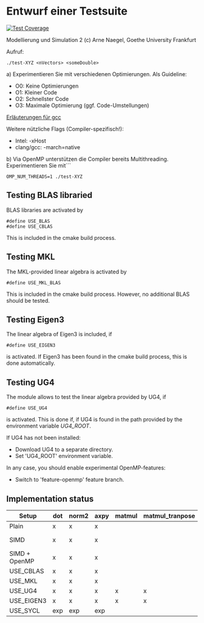 # Entwurf einer Testsuite 


[![Test Coverage](https://api.codeclimate.com/v1/badges/4574f8cee11c1e3a82aa/test_coverage)](https://codeclimate.com/github/anaegel/benchmark-matvec/test_coverage)

Modellierung und Simulation 2
(c) Arne Naegel, Goethe University Frankfurt 

Aufruf:

```
./test-XYZ <nVectors> <someDouble>
```

 
a) Experimentieren Sie mit verschiedenen Optimierungen. Als Guideline:
- O0: Keine Optimierungen
- O1: Kleiner Code
- O2: Schnellster Code
- O3: Maximale Optimierung (ggf. Code-Umstellungen)

[Erläuterungen für gcc](https://gcc.gnu.org/onlinedocs/gcc/Optimize-Options.html) 

Weitere nützliche Flags (Compiler-spezifisch!): 
- Intel: -xHost
- clang/gcc: -march=native


b) Via OpenMP unterstützen die Compiler bereits Multithreading. Experimentieren Sie mit```

```
OMP_NUM_THREADS=1 ./test-XYZ
```



##  Testing BLAS libraried
BLAS libraries are activated by 
```
#define USE_BLAS
#define USE_CBLAS
```
This is included in the cmake build process. 

##  Testing MKL
The MKL-provided linear algebra is activated by 
```
#define USE_MKL_BLAS
```
This is included in the cmake build process. However, no additional BLAS should be tested.

##  Testing Eigen3
The linear algebra of Eigen3 is included, if
```
#define USE_EIGEN3
```
is activated. If Eigen3 has been found in the cmake build process, this is done automatically.

##  Testing UG4
The module allows to test the linear algebra provided by UG4, if 
```
#define USE_UG4
```
is activated. This is done if, if UG4 is found in the path provided by the environment variable *UG4_ROOT*. 


If UG4 has not been installed:
* Download UG4 to a separate directory.
* Set 'UG4_ROOT' environment variable.

In any case, you should enable experimental OpenMP-features:
* Switch to 'feature-openmp' feature branch.
  
##  Implementation status

| Setup         | dot | norm2 | axpy | matmul | matmul_tranpose | Requirements   |
|---------------|-----|-------|------|--------|-----------------|----------------|
| Plain         | x   | x     | x    |        |                 |                |
| SIMD          | x   | x     | x    |        |                 | OpenMP compiler|
| SIMD + OpenMP | x   | x     | x    |        |                 | OpenMP compiler|
| USE_CBLAS     | x   | x     | x    |        |                 |                |
| USE_MKL       | x   | x     | x    |        |                 |                |
| USE_UG4       | x   | x     | x    | x      | x               | UG4            |
| USE_EIGEN3    | x   | x     | x    | x      | x               | Eigen3         |
| USE_SYCL      | exp | exp   | exp  |        |                 |                |
